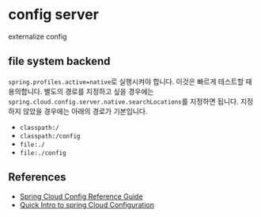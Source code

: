 # config server

externalize config

## file system backend

`spring.profiles.active=native`로 실행시켜야 합니다. 이것은 빠르게 테스트할 때 용의합니다. 별도의 경로를 지정하고 싶을 경우에는 `spring.cloud.config.server.native.searchLocations`를 지정하면 됩니다.
지정하지 않았을 경우에는 아래의 경로가 기본입니다.

* `classpath:/`
* `classpath:/config`
* `file:./`
* `file:./config`

## References

* [Spring Cloud Config Reference Guide](https://cloud.spring.io/spring-cloud-config/multi/multi_spring-cloud-config.html)
* [Quick Intro to spring Cloud Configuration](https://www.baeldung.com/spring-cloud-configuration)
